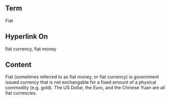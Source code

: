 ## Term

Fiat

## Hyperlink On

fiat currency, fiat money

## Content

Fiat (sometimes referred to as fiat money, or fiat currency) is government issued currency that is not exchangable for a fixed amount of a physical commodity (e.g. gold). The US Dollar, the Euro, and the Chinese Yuan are all fiat currencies.